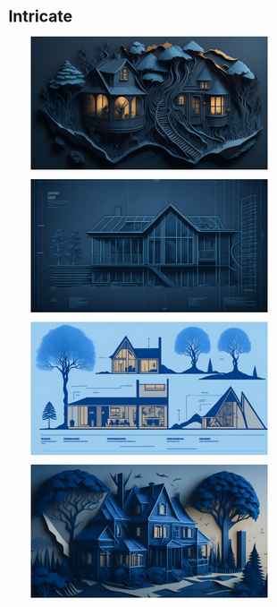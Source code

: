 # Intricate

<div>

<figure><img src="../../../.gitbook/assets/an_intricate_paper_art_style_illustration_landscape_ma_0.jpg" alt=""><figcaption></figcaption></figure>

 

<figure><img src="../../../.gitbook/assets/technical_drawing_landscape_a_blueprint_of_a_home_each_1 (1).jpg" alt=""><figcaption></figcaption></figure>

 

<figure><img src="../../../.gitbook/assets/technical_drawing_landscape_a_blueprint_of_a_home_usin_0.jpg" alt=""><figcaption></figcaption></figure>

 

<figure><img src="../../../.gitbook/assets/an_intricate_paper_art_style_illustration_landscape_a_0.jpg" alt=""><figcaption></figcaption></figure>

</div>

